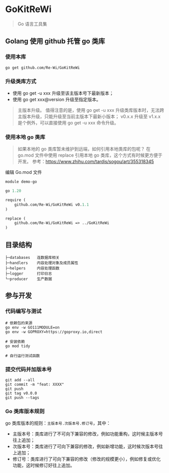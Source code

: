 # GoKitReWi

> Go 语言工具集

## Golang 使用 github 托管 go 类库

### 使用本库

```shell
go get github.com/Re-Wi/GoKitReWi
```

### 升级类库方式

- 使用 go get -u xxx 升级至该主版本号下最新版本；
- 使用 go get xxx@version 升级至指定版本。

> 主版本升级。
> 值得注意的是，使用 go get -u xxx 升级类库版本时，无法跨主版本升级，只能升级至当前主版本下最新小版本；
> v0.x.x 升级至 v1.x.x 是个例外，可以直接使用 go get -u xxx 命令升级。

### 使用本地 go 类库

> 如果本地的 go 类库暂未维护到远端，如何引用本地类库的包呢？
> 在 go.mod 文件中使用 replace 引用本地 go 类库，这个方式有时候更方便于开发。
> 参考：https://www.zhihu.com/tardis/sogou/art/355318345

编辑 Go.mod 文件

```mod
module demo-go

go 1.20

require (
	github.com/Re-Wi/GoKitReWi v0.1.1
)

replace (
	github.com/Re-Wi/GoKitReWi => ../GoKitReWi
)

```

## 目录结构

```text
├─databases   连数据库相关
├─handlers    内容处理对象及成员属性
├─helpers     内容处理函数
├─logger      打印日志
└─producer    生产数据
```

## 参与开发

### 代码编写与测试

```shell
# 依赖包的来源
go env -w GO111MODULE=on
go env -w GOPROXY=https://goproxy.io,direct

# 安装依赖
go mod tidy

# 自行运行测试函数
```

### 提交代码并加版本号

```shell
git add --all
git commit -m "feat: XXXX"
git push
git tag v0.0.0
git push --tags
```

### Go 类库版本规则

go 类库版本的规则：`主版本号.次版本号.修订号`，其中：

- 主版本号：类库进行了不可向下兼容的修改，例如功能重构，这时候主版本号往上追加；
- 次版本号：类库进行了可向下兼容的修改，例如新增功能，这时候次版本号往上追加；
- 修订号：类库进行了可向下兼容的修改（修改的规模更小），例如修复或优化功能，这时候修订好往上追加。
